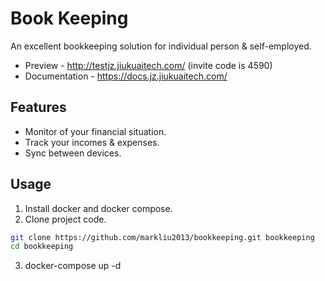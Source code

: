 # Book Keeping

An excellent bookkeeping solution for individual person & self-employed.

- Preview - http://testjz.jiukuaitech.com/ (invite code is 4590)
- Documentation - https://docs.jz.jiukuaitech.com/

## Features

- Monitor of your financial situation.
- Track your incomes & expenses.
- Sync between devices.

## Usage

1. Install docker and docker compose.
2. Clone project code.

```bash
git clone https://github.com/markliu2013/bookkeeping.git bookkeeping
cd bookkeeping
```

3. docker-compose up -d
